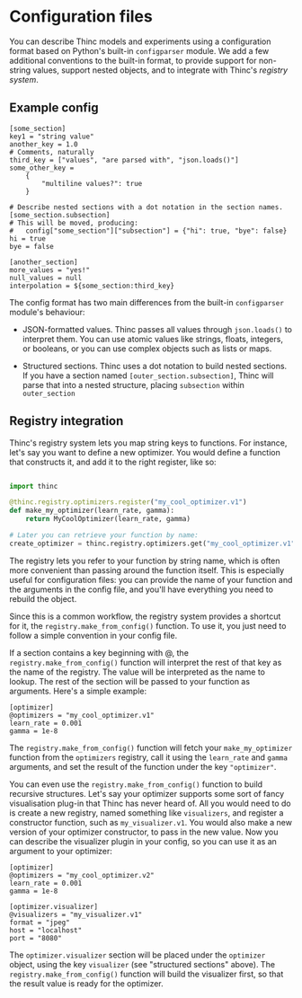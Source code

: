 # Configuration files

You can describe Thinc models and experiments using a configuration format
based on Python's built-in `configparser` module. We add a few additional
conventions to the built-in format, to provide support for non-string values,
support nested objects, and to integrate with Thinc's *registry system*.

## Example config


```
[some_section]
key1 = "string value"
another_key = 1.0
# Comments, naturally
third_key = ["values", "are parsed with", "json.loads()"]
some_other_key =  
    {
        "multiline values?": true
    }

# Describe nested sections with a dot notation in the section names.
[some_section.subsection]
# This will be moved, producing:
#   config["some_section"]["subsection"] = {"hi": true, "bye": false}
hi = true
bye = false

[another_section]
more_values = "yes!"
null_values = null
interpolation = ${some_section:third_key}
```

The config format has two main differences from the built-in `configparser`
module's behaviour:

* JSON-formatted values. Thinc passes all values through `json.loads()` to
  interpret them. You can use atomic values like strings, floats, integers,
  or booleans, or you can use complex objects such as lists or maps.

* Structured sections. Thinc uses a dot notation to build nested sections. If
  you have a section named `[outer_section.subsection]`, Thinc will parse that
  into a nested structure, placing `subsection` within `outer_section`

## Registry integration

Thinc's registry system lets you map string keys to functions. For instance,
let's say you want to define a new optimizer. You would define a function that
constructs it, and add it to the right register, like so:

```python

import thinc

@thinc.registry.optimizers.register("my_cool_optimizer.v1")
def make_my_optimizer(learn_rate, gamma):
    return MyCoolOptimizer(learn_rate, gamma)

# Later you can retrieve your function by name:
create_optimizer = thinc.registry.optimizers.get("my_cool_optimizer.v1")
```

The registry lets you refer to your function by string name, which is
often more convenient than passing around the function itself. This is
especially useful for configuration files: you can provide the name of your
function and the arguments in the config file, and you'll have everything you
need to rebuild the object.

Since this is a common workflow, the registry system provides a shortcut for
it, the `registry.make_from_config()` function. To use it, you just need to
follow a simple convention in your config file.

If a section contains a key beginning with @, the `registry.make_from_config()`
function will interpret the rest of that key as the name of the registry. The
value will be interpreted as the name to lookup. The rest of the section will
be passed to your function as arguments. Here's a simple example:

```
[optimizer]
@optimizers = "my_cool_optimizer.v1"
learn_rate = 0.001
gamma = 1e-8
```

The `registry.make_from_config()` function will fetch your 
`make_my_optimizer` function from the `optimizers` registry, call it using the
`learn_rate` and `gamma` arguments, and set the result of the function under
the key `"optimizer"`.

You can even use the  `registry.make_from_config()` function to build recursive
structures. Let's say your optimizer supports some sort of fancy visualisation
plug-in that Thinc has never heard of. All you would need to do is create a new
registry, named something like `visualizers`, and register a constructor
function, such as `my_visualizer.v1`. You would also make a new version of your
optimizer constructor, to pass in the new value. Now you can describe the
visualizer plugin in your config, so you can use it as an argument to your optimizer:

```
[optimizer]
@optimizers = "my_cool_optimizer.v2"
learn_rate = 0.001
gamma = 1e-8

[optimizer.visualizer]
@visualizers = "my_visualizer.v1"
format = "jpeg"
host = "localhost"
port = "8080"
```

The `optimizer.visualizer` section will be placed under the
`optimizer` object, using the key `visualizer` (see "structured sections"
above). The `registry.make_from_config()` function will build the visualizer
first, so that the result value is ready for the optimizer.
